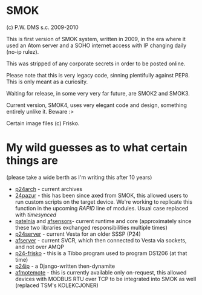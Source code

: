 SMOK
====
(c) P.W. DMS s.c. 2009-2010

This is first version of SMOK system, written in 2009, in the era where it used an Atom server and a SOHO internet access with IP changing daily (no-ip rulez).

This was stripped of any corporate secrets in order to be posted online.

Please note that this is very legacy code, sinning plentifully against PEP8. This is only meant as a curiosity.

Waiting for release, in some very very far future, are SMOK2 and SMOK3. 

Current version, SMOK4, uses very elegant code and design, something entirely unlike it. Beware :>

Certain image files (c) Frisko.

My wild guesses as to what certain things are
=============================================

(please take a wide berth as I'm writing this after 10 years)

* [p24arch](p24arch) - current archives
* [24pazur](p24pazur) - this has been since axed from SMOK, this allowed users to run custom scripts on the target device. We're working to replicate this function in the upcoming *RAPID* line of modules. Usual case replaced with _timesynced_
* [patelnia](patelnia) and [afsensors](afsensors)- current runtime and core (approximately since these two libraries exchanged responsibilities multiple times)
* [p24server](p24server) - current Vesta for an older SSSP (P24)
* [afserver](afserver) - current SVCR, which then connected to Vesta via sockets, and not over AMQP
* [p24-frisko](p24-frisko) - this is a Tibbo program used to program DS1206 (at that time)
* [p24ip](p24ip) - a Django-written then-dynamite
* [afmotemote](afmotemote) - this is currently available only on-request, this allowed devices with MODBUS RTU over TCP to be integrated into SMOK as well (replaced TSM's KOLEKCJONER)
